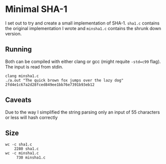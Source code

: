 # Minimal SHA-1
I set out to try and create a small implementation of SHA-1. `sha1.c` contains the original implementation I wrote and `minsha1.c` contains the shrunk down version.

## Running
Both can be compiled with either clang or gcc (might requite `-std=c99` flag). The input is read from stdin.

    clang minsha1.c
    ./a.out "The quick brown fox jumps over the lazy dog"
    2fd4e1c67a2d28fced849ee1bb76e7391b93eb12

## Caveats
Due to the way I simplified the string parsing only an input of 55 characters or less will hash correctly

## Size
    wc -c sha1.c 
        2280 sha1.c
    wc -c minsha1.c 
         730 minsha1.c

